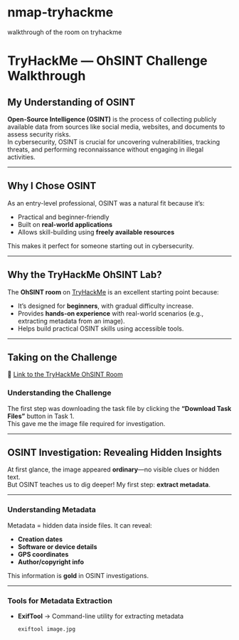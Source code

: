 # nmap-tryhackme
walkthrough of the room on tryhackme
# TryHackMe — OhSINT Challenge Walkthrough

## My Understanding of OSINT
**Open-Source Intelligence (OSINT)** is the process of collecting publicly available data from sources like social media, websites, and documents to assess security risks.  
In cybersecurity, OSINT is crucial for uncovering vulnerabilities, tracking threats, and performing reconnaissance without engaging in illegal activities.

---

## Why I Chose OSINT
As an entry-level professional, OSINT was a natural fit because it’s:
- Practical and beginner-friendly  
- Built on **real-world applications**  
- Allows skill-building using **freely available resources**  

This makes it perfect for someone starting out in cybersecurity.

---

## Why the TryHackMe OhSINT Lab?
The **OhSINT room** on [TryHackMe](https://tryhackme.com/room/ohsint) is an excellent starting point because:
- It’s designed for **beginners**, with gradual difficulty increase.  
- Provides **hands-on experience** with real-world scenarios (e.g., extracting metadata from an image).  
- Helps build practical OSINT skills using accessible tools.  

---

## Taking on the Challenge
🔗 [Link to the TryHackMe OhSINT Room](https://tryhackme.com/room/ohsint)

### Understanding the Challenge
The first step was downloading the task file by clicking the **“Download Task Files”** button in Task 1.  
This gave me the image file required for investigation.

---

## OSINT Investigation: Revealing Hidden Insights
At first glance, the image appeared **ordinary**—no visible clues or hidden text.  
But OSINT teaches us to dig deeper! My first step: **extract metadata**.

---

### Understanding Metadata
Metadata = hidden data inside files. It can reveal:
- **Creation dates**
- **Software or device details**
- **GPS coordinates**
- **Author/copyright info**

This information is **gold** in OSINT investigations.

---

### Tools for Metadata Extraction
- **ExifTool** → Command-line utility for extracting metadata  
  ```bash
  exiftool image.jpg

